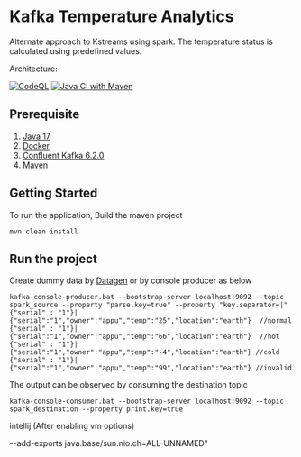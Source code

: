  # Kafka Temperature Analytics
Alternate approach to Kstreams using spark. The temperature status is calculated using predefined values.

Architecture:

[![CodeQL](https://github.com/appuv/KafkaTemperatureAnalyticsSpark/actions/workflows/codeql.yml/badge.svg)](https://github.com/appuv/KafkaTemperatureAnalyticsSpark/actions/workflows/codeql.yml) [![Java CI with Maven](https://github.com/appuv/KafkaTemperatureAnalyticsSpark/actions/workflows/maven.yml/badge.svg)](https://github.com/appuv/KafkaTemperatureAnalyticsSpark/actions/workflows/maven.yml)

## Prerequisite
1. [Java 17](https://www.azul.com/downloads/?version=java-17-lts&package=jdk)
2. [Docker](https://www.docker.com/)   
3. [Confluent Kafka 6.2.0](https://docs.confluent.io/platform/current/quickstart/ce-docker-quickstart.html)
4. [Maven](https://maven.apache.org/)


## Getting Started
To run the application,
Build the maven project

```
mvn clean install  
```

## Run the project


Create dummy data by [Datagen](https://github.com/appuv/KafkaDataGen) or by console producer as below

```
kafka-console-producer.bat --bootstrap-server localhost:9092 --topic spark_source --property "parse.key=true" --property "key.separator=|"
{"serial" : "1"}|{"serial":"1","owner":"appu","temp":"25","location":"earth"}  //normal
{"serial" : "1"}|{"serial":"1","owner":"appu","temp":"66","location":"earth"}  //hot
{"serial" : "1"}|{"serial":"1","owner":"appu","temp":"-4","location":"earth"} //cold
{"serial" : "1"}|{"serial":"1","owner":"appu","temp":"99","location":"earth"} //invalid
```

The output can be observed by consuming the destination topic
```
kafka-console-consumer.bat --bootstrap-server localhost:9092 --topic spark_destination --property print.key=true
```


intellij (After enabling vm options)

--add-exports java.base/sun.nio.ch=ALL-UNNAMED"










